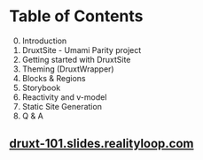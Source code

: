 
# Table of Contents

0. Introduction
1. DruxtSite - Umami Parity project
2. Getting started with DruxtSite
3. Theming (DruxtWrapper)
4. Blocks & Regions
5. Storybook
6. Reactivity and v-model
7. Static Site Generation
8. Q & A

<div class="mb-10" />

## [druxt-101.slides.realityloop.com](https://druxt-101.slides.realityloop.com)

<!--
Druxt is a big project, and there is a lot to talk about.

In case we are unable to cover everything today, checkout the slides in your own time.

Any topics you wish to prioritise, please let Brian know in the chat or via the poll.
-->

